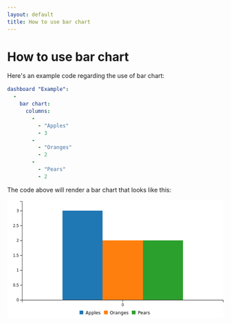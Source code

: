 ```yaml
---
layout: default
title: How to use bar chart
---
```


# How to use bar chart
Here's an example code regarding the use of bar chart: 

```yaml
dashboard "Example": 
  - 
    bar chart: 
      columns: 
        - 
          - "Apples"
          - 3
        - 
          - "Oranges"
          - 2
        - 
          - "Pears"
          - 2

```
The code above will render a bar chart that looks like this:

![](../screenshots/bar_chart.png)
